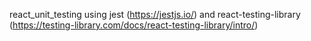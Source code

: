 react_unit_testing using 
jest (https://jestjs.io/)  and
react-testing-library (https://testing-library.com/docs/react-testing-library/intro/) 

